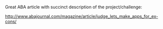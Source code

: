 
Great ABA article with succinct description of the project/challenge:

http://www.abajournal.com/magazine/article/judge_lets_make_apps_for_ex-cons/
